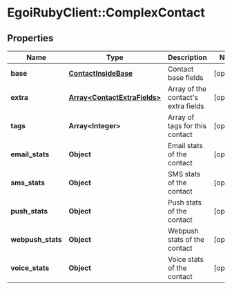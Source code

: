 # EgoiRubyClient::ComplexContact

## Properties
Name | Type | Description | Notes
------------ | ------------- | ------------- | -------------
**base** | [**ContactInsideBase**](.md) | Contact base fields | [optional] 
**extra** | [**Array&lt;ContactExtraFields&gt;**](ContactExtraFields.md) | Array of the contact&#39;s extra fields | [optional] 
**tags** | **Array&lt;Integer&gt;** | Array of tags for this contact | [optional] 
**email_stats** | **Object** | Email stats of the contact | [optional] 
**sms_stats** | **Object** | SMS stats of the contact | [optional] 
**push_stats** | **Object** | Push stats of the contact | [optional] 
**webpush_stats** | **Object** | Webpush stats of the contact | [optional] 
**voice_stats** | **Object** | Voice stats of the contact | [optional] 


